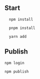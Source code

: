 ## Start
```
  npm install 
```

```
  pnpm install 
```

```
  yarn add 
```

## Publish

```
npm login
```

```
npm publish
```